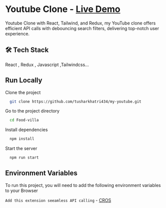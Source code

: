 
# Youtube Clone - [Live Demo](https://tushar-youtube-app.netlify.app/)

Youtube Clone with React, Tailwind, and Redux, my YouTube clone offers efficient API calls with debouncing search filters, delivering top-notch user experience.



## 🛠 Tech Stack 
React , Redux , Javascript ,Tailwindcss...


## Run Locally

Clone the project

```bash
  git clone https://github.com/tusharkhatri434/my-youtube.git
```

Go to the project directory

```bash
  cd Food-villa
```

Install dependencies

```bash
  npm install
```

Start the server

```bash
  npm run start
```


## Environment Variables

To run this project, you will need to add the following environment variables to your Browser

`Add this extension seeamless API calling` - [CROS](https://chrome.google.com/webstore/detail/cors-unblock/lfhmikememgdcahcdlaciloancbhjino)

